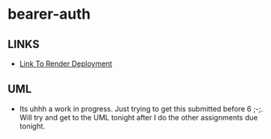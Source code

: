# bearer-auth

## LINKS

- [Link To Render Deployment](https://arkuris-bearer-auth.onrender.com)

## UML
- Its uhhh a work in progress. Just trying to get this submitted before 6 ;-;. Will try and get to the UML tonight after I do the other assignments due tonight. 